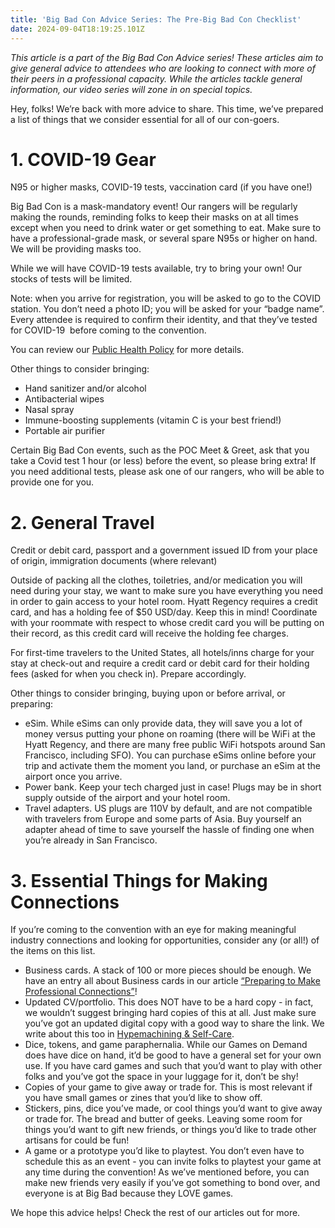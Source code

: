 ```yaml
---
title: 'Big Bad Con Advice Series: The Pre-Big Bad Con Checklist'
date: 2024-09-04T18:19:25.101Z
---
```


*This article is a part of the Big Bad Con Advice series! These articles aim to give general advice to attendees who are looking to connect with more of their peers in a professional capacity. While the articles tackle general information, our video series will zone in on special topics.*

Hey, folks! We’re back with more advice to share. This time, we’ve prepared a list of things that we consider essential for all of our con-goers.

# 1. COVID-19 Gear

N95 or higher masks, COVID-19 tests, vaccination card (if you have one!)

Big Bad Con is a mask-mandatory event! Our rangers will be regularly making the rounds, reminding folks to keep their masks on at all times except when you need to drink water or get something to eat. Make sure to have a professional-grade mask, or several spare N95s or higher on hand. We will be providing masks too.

While we will have COVID-19 tests available, try to bring your own! Our stocks of tests will be limited.

Note: when you arrive for registration, you will be asked to go to the COVID station. You don’t need a photo ID; you will be asked for your “badge name”. Every attendee is required to confirm their identity, and that they’ve tested for COVID-19  before coming to the convention.

You can review our [Public Health Policy](https://www.bigbadcon.com/public-health-policy/) for more details.

Other things to consider bringing:

* Hand sanitizer and/or alcohol
* Antibacterial wipes
* Nasal spray
* Immune-boosting supplements (vitamin C is your best friend!)
* Portable air purifier

Certain Big Bad Con events, such as the POC Meet & Greet, ask that you take a Covid test 1 hour (or less) before the event, so please bring extra! If you need additional tests, please ask one of our rangers, who will be able to provide one for you. 

# 2. General Travel

Credit or debit card, passport and a government issued ID from your place of origin, immigration documents (where relevant)

Outside of packing all the clothes, toiletries, and/or medication you will need during your stay, we want to make sure you have everything you need in order to gain access to your hotel room. Hyatt Regency requires a credit card, and has a holding fee of $50 USD/day. Keep this in mind! Coordinate with your roommate with respect to whose credit card you will be putting on their record, as this credit card will receive the holding fee charges.

For first-time travelers to the United States, all hotels/inns charge for your stay at check-out and require a credit card or debit card for their holding fees (asked for when you check in). Prepare accordingly.

Other things to consider bringing, buying upon or before arrival, or preparing:

* eSim. While eSims can only provide data, they will save you a lot of money versus putting your phone on roaming (there will be WiFi at the Hyatt Regency, and there are many free public WiFi hotspots around San Francisco, including SFO). You can purchase eSims online before your trip and activate them the moment you land, or purchase an eSim at the airport once you arrive.
* Power bank. Keep your tech charged just in case! Plugs may be in short supply outside of the airport and your hotel room.
* Travel adapters. US plugs are 110V by default, and are not compatible with travelers from Europe and some parts of Asia. Buy yourself an adapter ahead of time to save yourself the hassle of finding one when you’re already in San Francisco.

# 3. Essential Things for Making Connections

If you’re coming to the convention with an eye for making meaningful industry connections and looking for opportunities, consider any (or all!) of the items on this list.

* Business cards. A stack of 100 or more pieces should be enough. We have an entry all about Business cards in our article [“Preparing to Make Professional Connections”](https://www.bigbadcon.com/blog/big-bad-con-advice-series-preparing-to-make-professional-connections/)! 
* Updated CV/portfolio. This does NOT have to be a hard copy - in fact, we wouldn’t suggest bringing hard copies of this at all. Just make sure you’ve got an updated digital copy with a good way to share the link. We write about this too in [Hypemachining & Self-Care](https://www.bigbadcon.com/blog/big-bad-con-advice-series-preparing-to-make-professional-connections/).
* Dice, tokens, and game paraphernalia. While our Games on Demand does have dice on hand, it’d be good to have a general set for your own use. If you have card games and such that you’d want to play with other folks and you’ve got the space in your luggage for it, don’t be shy!
* Copies of your game to give away or trade for. This is most relevant if you have small games or zines that you’d like to show off. 
* Stickers, pins, dice you’ve made, or cool things you’d want to give away or trade for. The bread and butter of geeks. Leaving some room for things you’d want to gift new friends, or things you’d like to trade other artisans for could be fun!
* A game or a prototype you’d like to playtest. You don’t even have to schedule this as an event - you can invite folks to playtest your game at any time during the convention! As we’ve mentioned before, you can make new friends very easily if you’ve got something to bond over, and everyone is at Big Bad because they LOVE games.

We hope this advice helps! Check the rest of our articles out for more.
